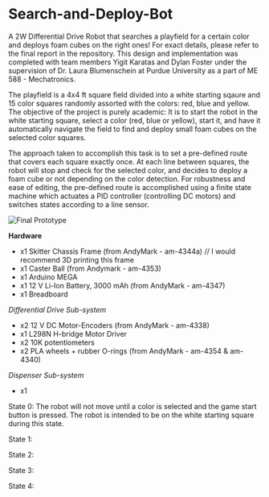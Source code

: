 # Search-and-Deploy-Bot
A 2W Differential Drive Robot that searches a playfield for a certain color and deploys foam cubes on the right ones! For exact details, please refer to the final report in the repository. This design and implementation was completed with team members Yigit Karatas and Dylan Foster under the supervision of Dr. Laura Blumenschein at Purdue University as a part of ME 588 - Mechatronics.

The playfield is a 4x4 ft square field divided into a white starting sqaure and 15 color squares randomly assorted with the colors: red, blue and yellow. The objective of the project is purely academic: It is to start the robot in the white starting square, select a color (red, blue or yellow), start it, and have it automatically navigate the field to find and deploy small foam cubes on the selected color squares.

The approach taken to accomplish this task is to set a pre-defined route that covers each square exactly once. At each line between squares, the robot will stop and check for the selected color, and decides to deploy a foam cube or not depending on the color detection. For robustness and ease of editing, the pre-defined route is accomplished using a finite state machine which actuates a PID controller (controlling DC motors) and switches states according to a line sensor.

<img src="/repository/assets/finalprototype.png" title="Final Prototype">

<b> Hardware </b>
- x1 Skitter Chassis Frame (from AndyMark - am-4344a) // I would recommend 3D printing this frame
- x1 Caster Ball (from Andymark - am-4353)
- x1 Arduino MEGA
- x1 12 V Li-Ion Battery, 3000 mAh (from AndyMark - am-4347)
- x1 Breadboard

<i> Differential Drive Sub-system </i> 
- x2 12 V DC Motor-Encoders (from AndyMark - am-4338)
- x1 L298N H-bridge Motor Driver
- x2 10K potentiometers
- x2 PLA wheels + rubber O-rings (from AndyMark - am-4354 & am-4340)

<i> Dispenser Sub-system </i>
- x1 

State 0: The robot will not move until a color is selected and the game start button is pressed. The robot is intended to be on the white starting square during this state.

State 1: 

State 2:

State 3:

State 4:
